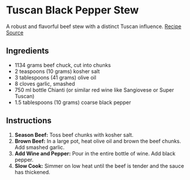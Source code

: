 # Tuscan Black Pepper Stew

A robust and flavorful beef stew with a distinct Tuscan influence. [Recipe Source](https://www.youtube.com/watch?v=P5cnh1xIxHo)

## Ingredients

- 1134 grams beef chuck, cut into chunks
- 2 teaspoons (10 grams) kosher salt
- 3 tablespoons (41 grams) olive oil
- 8 cloves garlic, smashed
- 750 ml bottle Chianti (or similar red wine like Sangiovese or Super Tuscan)
- 1.5 tablespoons (10 grams) coarse black pepper

## Instructions

1. **Season Beef:** Toss beef chunks with kosher salt.
2. **Brown Beef:** In a large pot, heat olive oil and brown the beef chunks. Add smashed garlic.
3. **Add Wine and Pepper:** Pour in the entire bottle of wine. Add black pepper.
4. **Slow Cook:** Simmer on low heat until the beef is tender and the sauce has thickened.
